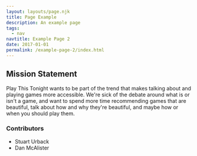 ```yaml
---
layout: layouts/page.njk
title: Page Example
description: An example page
tags:
  - nav
navtitle: Example Page 2
date: 2017-01-01
permalink: /example-page-2/index.html
---
```


## Mission Statement

Play This Tonight wants to be part of the trend that makes talking about and playing games more accessible. We're sick of the debate around what is or isn't a game, and want to spend more time recommending games that are beautiful, talk about how and why they're beautiful, and maybe how or when you should play them.

### Contributors

* Stuart Urback
* Dan McAlister
